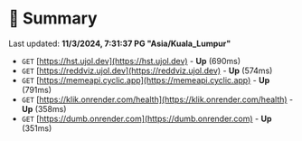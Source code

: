 # 📖 Summary
Last updated: **11/3/2024, 7:31:37 PG "Asia/Kuala_Lumpur"**

- `GET` [https://hst.ujol.dev](https://hst.ujol.dev) - **Up** (690ms)
- `GET` [https://reddviz.ujol.dev](https://reddviz.ujol.dev) - **Up** (574ms)
- `GET` [https://memeapi.cyclic.app](https://memeapi.cyclic.app) - **Up** (791ms)
- `GET` [https://klik.onrender.com/health](https://klik.onrender.com/health) - **Up** (358ms)
- `GET` [https://dumb.onrender.com](https://dumb.onrender.com) - **Up** (351ms)
